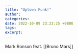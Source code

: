 ```yaml
---
title: "Uptown Funk!"
author: 
categories: 
date: 2022-10-09 23:23:25 +0800
tags: 
excerpt: 
---
```


Mark Ronson feat. [[Bruno Mars]]

